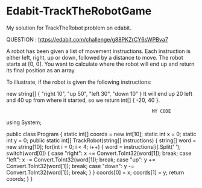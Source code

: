 # Edabit-TrackTheRobotGame
My solution for TrackTheRobot problem on edabit.

QUESTION : https://edabit.com/challenge/g88PKZrCY6sWPBva7

A robot has been given a list of movement instructions. Each instruction is either left, right, up or down, followed by a distance to move. The robot starts at [0, 0]. You want to calculate where the robot will end up and return its final position as an array.

To illustrate, if the robot is given the following instructions:

new string[] { "right 10", "up 50", "left 30", "down 10" }
It will end up 20 left and 40 up from where it started, so we return int[] { -20, 40 }.

                                                          MY CODE
                                                          
using System;

public class Program
{
	static int[] coords = new int[10];
	static int x = 0;
	static int y = 0;
    public static int[] TrackRobot(string[] instructions) {
			string[] word = new string[10];
				for(int i = 0; i < 4; i++) {
				word = instructions[i].Split(' ');
				switch(word[0]) {
					case "right":
						x += Convert.ToInt32(word[1]);
						break;
					case "left":
						x -= Convert.ToInt32(word[1]);
						break;
					case "up":
						y += Convert.ToInt32(word[1]);
						break;
					case "down":
						y -= Convert.ToInt32(word[1]);
						break;
				}
			}
			coords[0] = x;
			coords[1] = y;
			return coords;
	}
}
